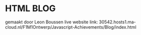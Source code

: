 # HTML BLOG
gemaakt door Leon Boussen
live website link: 30542.hosts1.ma-cloud.nl/F1M1Ontwerp/Javascript-Achievements/Blog/index.html
